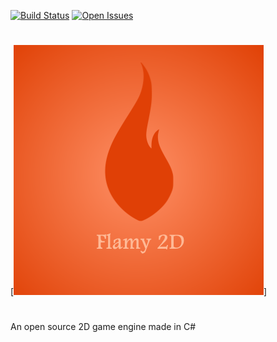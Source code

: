 [![Build Status](https://travis-ci.org/MatthiWare/Flamy2D.svg?branch=master&style=flat-square)](https://travis-ci.org/MatthiWare/Flamy2D)
[![Open Issues](https://img.shields.io/github/issues/matthiware/flamy2d.svg?style=flat-square)](https://github.com/MatthiWare/Flamy2D/issues)

#
[![Flamy](https://raw.githubusercontent.com/MatthiWare/Flamy2D/master/Flamy.png)]
#
An open source 2D game engine made in C#

